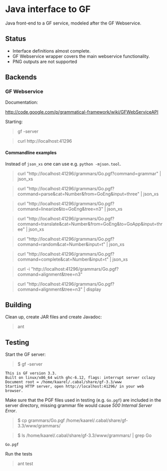 Java interface to GF
====================

Java front-end to a GF service, modeled after the GF Webservice.

Status
------

  - Interface definitions almost complete.
  - GF Webservice wrapper covers the main webservice functionality.
  - PNG outputs are not supported


Backends
--------

### GF Webservice

Documentation:

http://code.google.com/p/grammatical-framework/wiki/GFWebServiceAPI

Starting:

> gf -server

> curl http://localhost:41296

#### Commandline examples

Instead of `json_xs` one can use e.g. `python -mjson.tool`.

> curl "http://localhost:41296/grammars/Go.pgf?command=grammar" | json_xs

> curl "http://localhost:41296/grammars/Go.pgf?command=parse&cat=Number&from=GoEng&input=three" | json_xs

> curl "http://localhost:41296/grammars/Go.pgf?command=linearize&to=GoEng&tree=n3" | json_xs

> curl "http://localhost:41296/grammars/Go.pgf?command=translate&cat=Number&from=GoEng&to=GoApp&input=three" | json_xs

> curl "http://localhost:41296/grammars/Go.pgf?command=random&cat=Number&input=t" | json_xs

> curl "http://localhost:41296/grammars/Go.pgf?command=complete&cat=Number&input=t" | json_xs

> curl -i "http://localhost:41296/grammars/Go.pgf?command=alignment&tree=n3"

> curl "http://localhost:41296/grammars/Go.pgf?command=alignment&tree=n3" | display


Building
--------

Clean up, create JAR files and create Javadoc:

> ant


Testing
-------

Start the GF server:

> $ gf -server

	This is GF version 3.3.
	Built on linux/x86_64 with ghc-6.12, flags: interrupt server cclazy
	Document root = /home/kaarel/.cabal/share/gf-3.3/www
	Starting HTTP server, open http://localhost:41296/ in your web browser.

Make sure that the PGF files used in testing (e.g. `Go.pgf`) are included in the
server directory, missing grammar file would cause _500 Internal Server Error_.

> $ cp grammars/Go.pgf /home/kaarel/.cabal/share/gf-3.3/www/grammars/

> $ ls /home/kaarel/.cabal/share/gf-3.3/www/grammars/ | grep Go

	Go.pgf

Run the tests

> ant test
